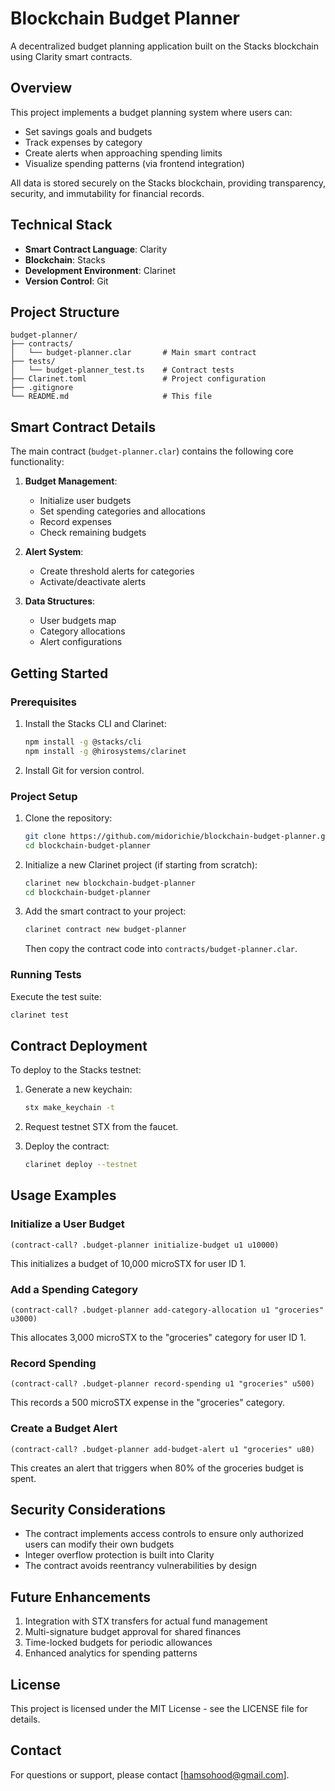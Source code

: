 # Blockchain Budget Planner

A decentralized budget planning application built on the Stacks blockchain using Clarity smart contracts.

## Overview

This project implements a budget planning system where users can:
- Set savings goals and budgets
- Track expenses by category
- Create alerts when approaching spending limits
- Visualize spending patterns (via frontend integration)

All data is stored securely on the Stacks blockchain, providing transparency, security, and immutability for financial records.

## Technical Stack

- **Smart Contract Language**: Clarity
- **Blockchain**: Stacks
- **Development Environment**: Clarinet
- **Version Control**: Git

## Project Structure

```
budget-planner/
├── contracts/
│   └── budget-planner.clar       # Main smart contract
├── tests/
│   └── budget-planner_test.ts    # Contract tests
├── Clarinet.toml                 # Project configuration
├── .gitignore
└── README.md                     # This file
```

## Smart Contract Details

The main contract (`budget-planner.clar`) contains the following core functionality:

1. **Budget Management**:
   - Initialize user budgets
   - Set spending categories and allocations
   - Record expenses
   - Check remaining budgets

2. **Alert System**:
   - Create threshold alerts for categories
   - Activate/deactivate alerts

3. **Data Structures**:
   - User budgets map
   - Category allocations
   - Alert configurations

## Getting Started

### Prerequisites

1. Install the Stacks CLI and Clarinet:
   ```bash
   npm install -g @stacks/cli
   npm install -g @hirosystems/clarinet
   ```

2. Install Git for version control.

### Project Setup

1. Clone the repository:
   ```bash
   git clone https://github.com/midorichie/blockchain-budget-planner.git
   cd blockchain-budget-planner
   ```

2. Initialize a new Clarinet project (if starting from scratch):
   ```bash
   clarinet new blockchain-budget-planner
   cd blockchain-budget-planner
   ```

3. Add the smart contract to your project:
   ```bash
   clarinet contract new budget-planner
   ```
   Then copy the contract code into `contracts/budget-planner.clar`.

### Running Tests

Execute the test suite:
```bash
clarinet test
```

## Contract Deployment

To deploy to the Stacks testnet:

1. Generate a new keychain:
   ```bash
   stx make_keychain -t
   ```

2. Request testnet STX from the faucet.

3. Deploy the contract:
   ```bash
   clarinet deploy --testnet
   ```

## Usage Examples

### Initialize a User Budget

```clarity
(contract-call? .budget-planner initialize-budget u1 u10000)
```
This initializes a budget of 10,000 microSTX for user ID 1.

### Add a Spending Category

```clarity
(contract-call? .budget-planner add-category-allocation u1 "groceries" u3000)
```
This allocates 3,000 microSTX to the "groceries" category for user ID 1.

### Record Spending

```clarity
(contract-call? .budget-planner record-spending u1 "groceries" u500)
```
This records a 500 microSTX expense in the "groceries" category.

### Create a Budget Alert

```clarity
(contract-call? .budget-planner add-budget-alert u1 "groceries" u80)
```
This creates an alert that triggers when 80% of the groceries budget is spent.

## Security Considerations

- The contract implements access controls to ensure only authorized users can modify their own budgets
- Integer overflow protection is built into Clarity
- The contract avoids reentrancy vulnerabilities by design

## Future Enhancements

1. Integration with STX transfers for actual fund management
2. Multi-signature budget approval for shared finances
3. Time-locked budgets for periodic allowances
4. Enhanced analytics for spending patterns

## License

This project is licensed under the MIT License - see the LICENSE file for details.

## Contact

For questions or support, please contact [hamsohood@gmail.com].
